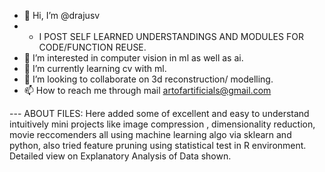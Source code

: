 - 👋 Hi, I’m @drajusv
- -  I POST SELF LEARNED UNDERSTANDINGS AND MODULES FOR CODE/FUNCTION REUSE.
- 👀 I’m interested in computer vision in ml as well as ai.
- 🌱 I’m currently learning cv with ml.
- 💞️ I’m looking to collaborate on 3d reconstruction/ modelling.
- 📫 How to reach me through mail artofartificials@gmail.com

--- ABOUT FILES:
Here added some of excellent and easy to understand intuitively mini projects like image compression , dimensionality reduction, movie reccomenders all using machine learning algo via sklearn and python, also tried feature pruning using statistical test in R environment. Detailed view on Explanatory Analysis of Data shown.

